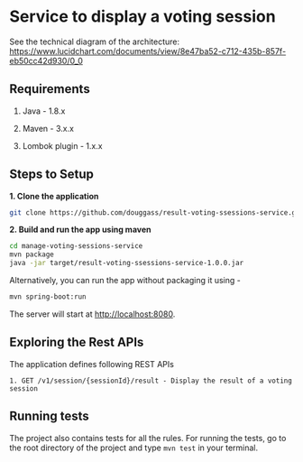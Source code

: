 # Service to display a voting session

See the technical diagram of the architecture: https://www.lucidchart.com/documents/view/8e47ba52-c712-435b-857f-eb50cc42d930/0_0

## Requirements

1. Java - 1.8.x

2. Maven - 3.x.x

2. Lombok plugin - 1.x.x

## Steps to Setup

**1. Clone the application**

```bash
git clone https://github.com/douggass/result-voting-ssessions-service.git
```

**2. Build and run the app using maven**

```bash
cd manage-voting-sessions-service
mvn package
java -jar target/result-voting-ssessions-service-1.0.0.jar
```

Alternatively, you can run the app without packaging it using -

```bash
mvn spring-boot:run
```

The server will start at <http://localhost:8080>.

## Exploring the Rest APIs

The application defines following REST APIs

```
1. GET /v1/session/{sessionId}/result - Display the result of a voting session

```

## Running tests

The project also contains tests for all the rules. For running the tests, go to the root directory of the project and type `mvn test` in your terminal.
